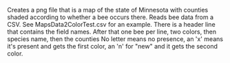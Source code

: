 Creates a png file that is a map of the state of Minnesota with counties shaded according to whether a bee occurs there. 
Reads bee data from a CSV. See MapsData2ColorTest.csv for an example. There is a header line that contains the field names. 
After that one bee per line, two colors, then species name, then the counties 
No letter means no presence, an 'x' means it's present and gets the first color, an 'n' for "new" and it gets the second color.
